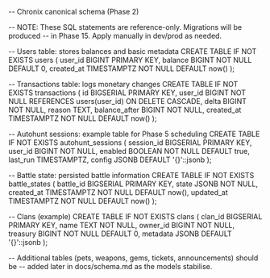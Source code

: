 -- Chronix canonical schema (Phase 2)

-- NOTE: These SQL statements are reference-only. Migrations will be produced
-- in Phase 15. Apply manually in dev/prod as needed.

-- Users table: stores balances and basic metadata
CREATE TABLE IF NOT EXISTS users (
    user_id BIGINT PRIMARY KEY,
    balance BIGINT NOT NULL DEFAULT 0,
    created_at TIMESTAMPTZ NOT NULL DEFAULT now()
);

-- Transactions table: logs monetary changes
CREATE TABLE IF NOT EXISTS transactions (
    id BIGSERIAL PRIMARY KEY,
    user_id BIGINT NOT NULL REFERENCES users(user_id) ON DELETE CASCADE,
    delta BIGINT NOT NULL,
    reason TEXT,
    balance_after BIGINT NOT NULL,
    created_at TIMESTAMPTZ NOT NULL DEFAULT now()
);

-- Autohunt sessions: example table for Phase 5 scheduling
CREATE TABLE IF NOT EXISTS autohunt_sessions (
    session_id BIGSERIAL PRIMARY KEY,
    user_id BIGINT NOT NULL,
    enabled BOOLEAN NOT NULL DEFAULT true,
    last_run TIMESTAMPTZ,
    config JSONB DEFAULT '{}'::jsonb
);

-- Battle state: persisted battle information
CREATE TABLE IF NOT EXISTS battle_states (
    battle_id BIGSERIAL PRIMARY KEY,
    state JSONB NOT NULL,
    created_at TIMESTAMPTZ NOT NULL DEFAULT now(),
    updated_at TIMESTAMPTZ NOT NULL DEFAULT now()
);

-- Clans (example)
CREATE TABLE IF NOT EXISTS clans (
    clan_id BIGSERIAL PRIMARY KEY,
    name TEXT NOT NULL,
    owner_id BIGINT NOT NULL,
    treasury BIGINT NOT NULL DEFAULT 0,
    metadata JSONB DEFAULT '{}'::jsonb
);

-- Additional tables (pets, weapons, gems, tickets, announcements) should be
-- added later in docs/schema.md as the models stabilise.
